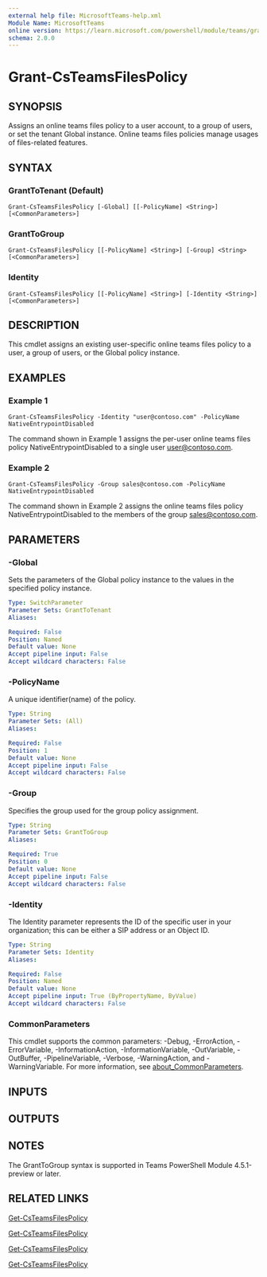 ```yaml
---
external help file: MicrosoftTeams-help.xml
Module Name: MicrosoftTeams
online version: https://learn.microsoft.com/powershell/module/teams/grant-csteamsfilespolicy
schema: 2.0.0
---
```


# Grant-CsTeamsFilesPolicy

## SYNOPSIS
Assigns an online teams files policy to a user account, to a group of users, or set the tenant Global instance.
Online teams files policies manage usages of files-related features.

## SYNTAX

### GrantToTenant (Default)
```
Grant-CsTeamsFilesPolicy [-Global] [[-PolicyName] <String>] [<CommonParameters>]

```

### GrantToGroup
```
Grant-CsTeamsFilesPolicy [[-PolicyName] <String>] [-Group] <String> [<CommonParameters>]
```

### Identity
```
Grant-CsTeamsFilesPolicy [[-PolicyName] <String>] [-Identity <String>] [<CommonParameters>]
```

## DESCRIPTION
This cmdlet assigns an existing user-specific online teams files policy to a user, a group of users, or the Global policy instance.

## EXAMPLES

### Example 1
```
Grant-CsTeamsFilesPolicy -Identity "user@contoso.com" -PolicyName NativeEntrypointDisabled
```

The command shown in Example 1 assigns the per-user online teams files policy NativeEntrypointDisabled to a single user user@contoso.com.

### Example 2
```
Grant-CsTeamsFilesPolicy -Group sales@contoso.com -PolicyName NativeEntrypointDisabled
```

The command shown in Example 2 assigns the online teams files policy NativeEntrypointDisabled to the members of the group sales@contoso.com.

## PARAMETERS

### -Global
Sets the parameters of the Global policy instance to the values in the specified policy instance.

```yaml
Type: SwitchParameter
Parameter Sets: GrantToTenant
Aliases:

Required: False
Position: Named
Default value: None
Accept pipeline input: False
Accept wildcard characters: False
```

### -PolicyName
A unique identifier(name) of the policy.

```yaml
Type: String
Parameter Sets: (All)
Aliases:

Required: False
Position: 1
Default value: None
Accept pipeline input: False
Accept wildcard characters: False
```

### -Group
Specifies the group used for the group policy assignment.

```yaml
Type: String
Parameter Sets: GrantToGroup
Aliases:

Required: True
Position: 0
Default value: None
Accept pipeline input: False
Accept wildcard characters: False
```

### -Identity
The Identity parameter represents the ID of the specific user in your organization; this can be either a SIP address or an Object ID.

```yaml
Type: String
Parameter Sets: Identity
Aliases:

Required: False
Position: Named
Default value: None
Accept pipeline input: True (ByPropertyName, ByValue)
Accept wildcard characters: False
```

### CommonParameters
This cmdlet supports the common parameters: -Debug, -ErrorAction, -ErrorVariable, -InformationAction, -InformationVariable, -OutVariable, -OutBuffer, -PipelineVariable, -Verbose, -WarningAction, and -WarningVariable. For more information, see [about_CommonParameters](https://go.microsoft.com/fwlink/?LinkID=113216).

## INPUTS

## OUTPUTS

## NOTES
The GrantToGroup syntax is supported in Teams PowerShell Module 4.5.1-preview or later.

## RELATED LINKS

[Get-CsTeamsFilesPolicy](https://learn.microsoft.com/powershell/module/teams/get-csteamsfilespolicy)

[Get-CsTeamsFilesPolicy](https://learn.microsoft.com/powershell/module/teams/set-csteamsfilespolicy)

[Get-CsTeamsFilesPolicy](https://learn.microsoft.com/powershell/module/teams/new-csteamsfilespolicy)

[Get-CsTeamsFilesPolicy](https://learn.microsoft.com/powershell/module/teams/remove-csteamsfilespolicy)
